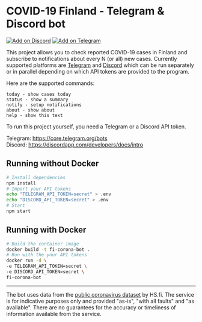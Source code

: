 # COVID-19 Finland - Telegram & Discord bot

[![Add on Discord](https://i.imgur.com/brcmkNV.png)](https://discordapp.com/oauth2/authorize?&client_id=688213304153341952&scope=bot&permissions=0)
[![Add on Telegram](https://i.imgur.com/iLvdJig.png)](https://t.me/PandemiaBot)

This project allows you to check reported COVID-19 cases in Finland and subscribe to notifications about every N (or all) new cases. Currently supported platforms are [Telegram](https://telegram.org/) and [Discord](https://discordapp.com/) which can be run separately or in parallel depending on which API tokens are provided to the program.   

Here are the supported commands: 
```
today - show cases today
status - show a summary
notify - setup notifications
about - show about
help - show this text
```

To run this project yourself, you need a Telegram or a Discord API token.

Telegram: https://core.telegram.org/bots  
Discord: https://discordapp.com/developers/docs/intro

## Running without Docker

```bash
# Install dependencies
npm install
# Import your API tokens
echo "TELEGRAM_API_TOKEN=secret" > .env
echo "DISCORD_API_TOKEN=secret" > .env 
# Start
npm start
```

## Running with Docker
```bash
# Build the container image
docker build -t fi-corona-bot .
# Run with the your API tokens
docker run -d \
-e TELEGRAM_API_TOKEN=secret \
-e DISCORD_API_TOKEN=secret \
fi-corona-bot
```
---
The bot uses data from the 
[public coronavirus dataset](https://github.com/HS-Datadesk/koronavirus-avoindata) by HS.fi.
The service is for indicative purposes only and provided
"as-is", "with all faults" and "as available". There are no guarantees
for the accuracy or timeliness of information available from the service.